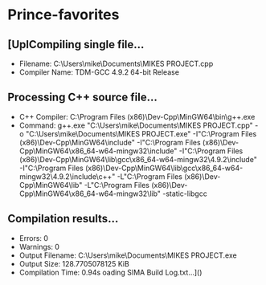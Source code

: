 # Prince-favorites
[UplCompiling single file...
--------
- Filename: C:\Users\mike\Documents\MIKES PROJECT.cpp
- Compiler Name: TDM-GCC 4.9.2 64-bit Release

Processing C++ source file...
--------
- C++ Compiler: C:\Program Files (x86)\Dev-Cpp\MinGW64\bin\g++.exe
- Command: g++.exe "C:\Users\mike\Documents\MIKES PROJECT.cpp" -o "C:\Users\mike\Documents\MIKES PROJECT.exe"  -I"C:\Program Files (x86)\Dev-Cpp\MinGW64\include" -I"C:\Program Files (x86)\Dev-Cpp\MinGW64\x86_64-w64-mingw32\include" -I"C:\Program Files (x86)\Dev-Cpp\MinGW64\lib\gcc\x86_64-w64-mingw32\4.9.2\include" -I"C:\Program Files (x86)\Dev-Cpp\MinGW64\lib\gcc\x86_64-w64-mingw32\4.9.2\include\c++" -L"C:\Program Files (x86)\Dev-Cpp\MinGW64\lib" -L"C:\Program Files (x86)\Dev-Cpp\MinGW64\x86_64-w64-mingw32\lib" -static-libgcc

Compilation results...
--------
- Errors: 0
- Warnings: 0
- Output Filename: C:\Users\mike\Documents\MIKES PROJECT.exe
- Output Size: 128.7705078125 KiB
- Compilation Time: 0.94s
oading SIMA Build Log.txt…]()
